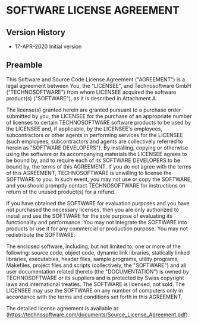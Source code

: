 # SOFTWARE LICENSE AGREEMENT

## Version History

- 17-APR-2020 Initial version

## Preamble 
This Software and Source Code License Agreement ("AGREEMENT") is a legal agreement between You, the "LICENSEE", and Technosoftware GmbH (“TECHNOSOFTWARE”) from whom LICENSEE acquired the software product(s) ("SOFTWARE"), as it is described in Attachment A.  

The license(s) granted herein are granted pursuant to a purchase order submitted by you, the LICENSEE for the purchase of an appropriate number of licenses to certain TECHNOSOFTWARE software products to be used by the LICENSEE and, if applicable, by the LICENSEE's employees, subcontractors or other agents in performing services for the LICENSEE (such employees, subcontractors and agents are collectively referred to herein as "SOFTWARE DEVELOPERS"). By installing, copying or otherwise using the software or its accompanying materials the LICENSEE agrees to be bound by, and to require each of its SOFTWARE DEVELOPERS to be bound by, the terms of this AGREEMENT. If you do not agree with the terms of this AGREEMENT, TECHNOSOFTWARE is unwilling to license the SOFTWARE to you. In such event, you may not use or copy the SOFTWARE, and you should promptly contact TECHNOSOFTWARE for instructions on return of the unused product(s) for a refund.  

If you have obtained the SOFTWARE for evaluation purposes and you have not purchased the necessary licenses, then you are only authorized to install and use the SOFTWARE for the sole purpose of evaluating its functionality and performance. You may not integrate the SOFTWARE into products or use it for any commercial or production purpose. You may not redistribute the SOFTWARE.  

The enclosed software, including, but not limited to, one or more of the following: source code, object code, dynamic link libraries, statically linked libraries, executables, header files, sample programs, utility programs, Makefiles, project files and scripts (collectively, the "SOFTWARE") and all user documentation related thereto (the "DOCUMENTATION") is owned by TECHNOSOFTWARE or its suppliers and is protected by Swiss copyright laws and international treaties. The SOFTWARE is licensed, not sold. The LICENSEE may use the SOFTWARE on any number of computers only in accordance with the terms and conditions set forth in this AGREEMENT.  

The detailed license agreement is available at (https://technosoftware.com/documents/Source_License_Agreement.pdf).